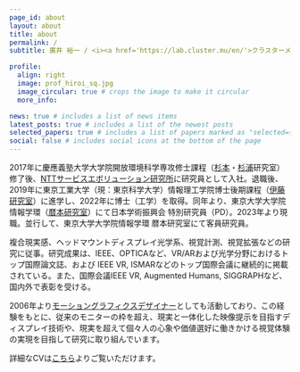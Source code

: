 ```yaml
---
page_id: about
layout: about
title: about
permalink: /
subtitle: 廣井 裕一 / <i><a href='https://lab.cluster.mu/en/'>クラスターメタバース研究所</a> シニアリサーチサイエンティスト 博士(工学) </i>

profile:
  align: right
  image: prof_hiroi_sq.jpg
  image_circular: true # crops the image to make it circular
  more_info: 

news: true # includes a list of news items
latest_posts: true # includes a list of the newest posts
selected_papers: true # includes a list of papers marked as "selected={true}"
social: false # includes social icons at the bottom of the page
---
```


2017年に慶應義塾大学大学院開放環境科学専攻修士課程（<a href="https://im-lab.net/maki-sugimoto/">杉本</a>・<a href="https://lclab.org/people/yutasugiura">杉浦</a>研究室）修了後、<a href="https://www.rd.ntt/svlab/">NTTサービスエボリューション研究所</a>に研究員として入社。退職後、2019年に東京工業大学（現：東京科学大学）情報理工学院博士後期課程（<a href="https://augvislab.github.io/people/yuta-itoh">伊藤研究室</a>）に進学し、2022年に博士（工学）を取得。同年より、東京大学大学院情報学環（<a href="https://lab.rekimoto.org/members/rekimoto/">暦本研究室</a>）にて日本学術振興会 特別研究員（PD）。2023年より現職。並行して、東京大学大学院情報学環 暦本研究室にて客員研究員。

複合現実感、ヘッドマウントディスプレイ光学系、視覚計測、視覚拡張などの研究に従事。研究成果は、IEEE、OPTICAなど、VR/ARおよび光学分野におけるトップ国際論文誌、および IEEE VR, ISMARなどのトップ国際会議に継続的に掲載されている。また、国際会議IEEE VR, Augmented Humans, SIGGRAPHなど、国内外で表彰を受ける。

2006年より<a href="http://lamer-e.tv">モーショングラフィクスデザイナー</a>としても活動しており、この経験をもとに、従来のモニターの枠を超え、現実と一体化した映像提示を目指すディスプレイ技術や、現実を超えて個々人の心象や価値選好に働きかける視覚体験の実現を目指して研究に取り組んでいます。

詳細なCVは[こちら](../assets/pdf/en-us/CV_Hiroi_new_1.pdf)よりご覧いただけます。